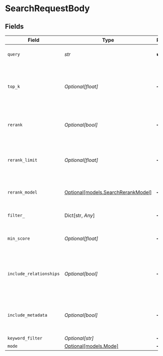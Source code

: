 # SearchRequestBody


## Fields

| Field                                                                   | Type                                                                    | Required                                                                | Description                                                             |
| ----------------------------------------------------------------------- | ----------------------------------------------------------------------- | ----------------------------------------------------------------------- | ----------------------------------------------------------------------- |
| `query`                                                                 | *str*                                                                   | :heavy_check_mark:                                                      | The query to search for.                                                |
| `top_k`                                                                 | *Optional[float]*                                                       | :heavy_minus_sign:                                                      | The number of results to fetch from the vector store. Defaults to `10`. |
| `rerank`                                                                | *Optional[bool]*                                                        | :heavy_minus_sign:                                                      | Whether to rerank the results. Defaults to `true`.                      |
| `rerank_limit`                                                          | *Optional[float]*                                                       | :heavy_minus_sign:                                                      | The number of results to return after reranking. Defaults to `topK`.    |
| `rerank_model`                                                          | [Optional[models.SearchRerankModel]](../models/searchrerankmodel.md)    | :heavy_minus_sign:                                                      | The reranking model to use.                                             |
| `filter_`                                                               | Dict[str, *Any*]                                                        | :heavy_minus_sign:                                                      | A filter to apply to the results.                                       |
| `min_score`                                                             | *Optional[float]*                                                       | :heavy_minus_sign:                                                      | The minimum score to return.                                            |
| `include_relationships`                                                 | *Optional[bool]*                                                        | :heavy_minus_sign:                                                      | Whether to include relationships in the results. Defaults to `false`.   |
| `include_metadata`                                                      | *Optional[bool]*                                                        | :heavy_minus_sign:                                                      | Whether to include metadata in the results. Defaults to `true`.         |
| `keyword_filter`                                                        | *Optional[str]*                                                         | :heavy_minus_sign:                                                      | N/A                                                                     |
| `mode`                                                                  | [Optional[models.Mode]](../models/mode.md)                              | :heavy_minus_sign:                                                      | N/A                                                                     |